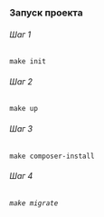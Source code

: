 ### Запуск проекта
<h6>Шаг 1</h6>

```
make init
```

<h6>Шаг 2</h6>

```
make up
```

<h6>Шаг 3</h6>

```
make composer-install
```

<h6>Шаг 4<h6>

```
make migrate
```
